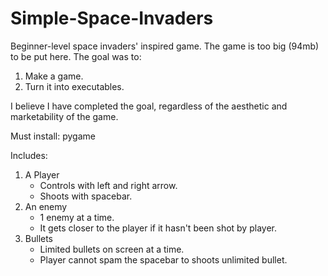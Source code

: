 # Simple-Space-Invaders
Beginner-level space invaders' inspired game. The game is too big (94mb) to be put here. The goal was to:
1. Make a game.
2. Turn it into executables.

I believe I have completed the goal, regardless of the aesthetic and marketability of the game.

Must install:
pygame

Includes:
1. A Player
   - Controls with left and right arrow.
   - Shoots with spacebar.
2. An enemy
   - 1 enemy at a time.
   - It gets closer to the player if it hasn't been shot by player.
3. Bullets
    - Limited bullets on screen at a time.
    - Player cannot spam the spacebar to shoots unlimited bullet.

